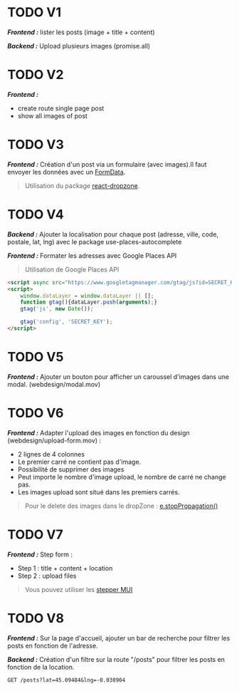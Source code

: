 # TODO V1

***Frontend :***
lister les posts (image + title + content)

***Backend :***
Upload plusieurs images (promise.all)
# TODO V2

***Frontend :***
- create route single page post
- show all images of post
# TODO V3

***Frontend :***
Création d'un post via un formulaire (avec images).Il faut envoyer les données avec un [FormData](https://developer.mozilla.org/en-US/docs/Web/API/FormData/FormData). 

> Utilisation du package [react-dropzone](https://react-dropzone.js.org).
# TODO V4

***Backend :***
Ajouter la localisation pour chaque post (adresse, ville, code, postale, lat, lng) avec le package use-places-autocomplete

***Frontend :*** Formater les adresses avec Google Places API

> Utilisation de Google Places API


```html
<script async src="https://www.googletagmanager.com/gtag/js?id=SECRET_KEY"></script>
<script>
    window.dataLayer = window.dataLayer || [];
    function gtag(){dataLayer.push(arguments);}
    gtag('js', new Date());

    gtag('config', 'SECRET_KEY');
</script>
```
# TODO V5

***Frontend :***
Ajouter un bouton pour afficher un caroussel d'images dans une modal. (webdesign/modal.mov) 
# TODO V6

***Frontend :***
Adapter l'upload des images en fonction du design (webdesign/upload-form.mov) : 
- 2 lignes de 4 colonnes
- Le premier carré ne contient pas d'image.
- Possibilité de supprimer des images
- Peut importe le nombre d'image upload, le nombre de carré ne change pas.
- Les images upload sont situé dans les premiers carrés.

> Pour le delete des images dans le dropZone : [e.stopPropagation()](https://developer.mozilla.org/en-US/docs/Web/API/Event/stopPropagation)
# TODO V7

***Frontend :***
Step form : 
- Step 1 : title + content + location
- Step 2 : upload files

> Vous pouvez utiliser les [stepper MUI](https://mui.com/material-ui/react-stepper/)
# TODO V8

***Frontend :***
Sur la page d'accueil, ajouter un bar de recherche pour filtrer les posts en fonction de l'adresse.

***Backend :***
Création d'un filtre sur la route "/posts" pour filtrer les posts en fonction de la location.

```http
GET /posts?lat=45.09484&lng=-0.030904
```